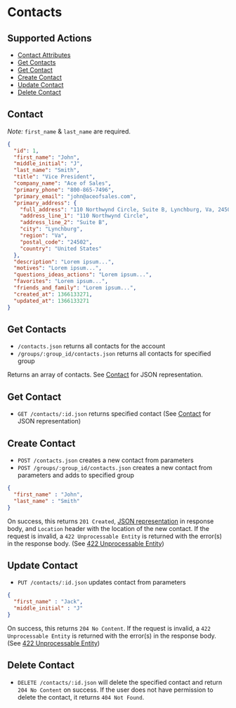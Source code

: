 # Contacts

## Supported Actions

* [Contact Attributes](#contact)
* [Get Contacts](#get-contacts)
* [Get Contact](#get-contact)
* [Create Contact](#create-contact)
* [Update Contact](#update-contact)
* [Delete Contact](#delete-contact)

## Contact

*Note:* ```first_name``` & ```last_name``` are required.

```json
{
  "id": 1,
  "first_name": "John",
  "middle_initial": "J",
  "last_name": "Smith",
  "title": "Vice President",
  "company_name": "Ace of Sales",
  "primary_phone": "800-865-7496",
  "primary_email": "john@aceofsales.com",
  "primary_address": {
    "full_address": "110 Northwynd Circle, Suite B, Lynchburg, Va, 24502, United States",
    "address_line_1": "110 Northwynd Circle",
    "address_line_2": "Suite B",
    "city": "Lynchburg",
    "region": "Va",
    "postal_code": "24502",
    "country": "United States"
  },
  "description": "Lorem ipsum...",
  "motives": "Lorem ipsum...",
  "questions_ideas_actions": "Lorem ipsum...",
  "favorites": "Lorem ipsum...",
  "friends_and_family": "Lorem ipsum...",
  "created_at": 1366133271,
  "updated_at": 1366133271
}
```

## Get Contacts

* ```/contacts.json``` returns all contacts for the account
* ```/groups/:group_id/contacts.json``` returns all contacts for specified group

Returns an array of contacts. See [Contact](#contact) for JSON representation.

## Get Contact

* ```GET /contacts/:id.json``` returns specified contact (See [Contact](#contact) for JSON representation)


## Create Contact

* ```POST /contacts.json``` creates a new contact from parameters
* ```POST /groups/:group_id/contacts.json``` creates a new contact from parameters and adds to specified group

```json
{
  "first_name" : "John",
  "last_name" : "Smith"
}
```

On success, this returns ```201 Created```, [JSON representation](#contact) in response body, and ```Location``` header with the location of the new contact. If the request is invalid, a ```422 Unprocessable Entity``` is returned with the error(s) in the response body. (See [422 Unprocessable Entity](https://github.com/aceofsales/api-docs/blob/master/422.md))

## Update Contact

* ```PUT /contacts/:id.json``` updates contact from parameters

```json
{
  "first_name" : "Jack",
  "middle_initial" : "J"
}
```

On success, this returns ```204 No Content```. If the request is invalid, a ```422 Unprocessable Entity``` is returned with the error(s) in the response body. (See [422 Unprocessable Entity](https://github.com/aceofsales/api-docs/blob/master/422.md))

## Delete Contact

* ```DELETE /contacts/:id.json``` will delete the specified contact and return ```204 No Content``` on success. If the user does not have permission to delete the contact, it returns ```404 Not Found```.
